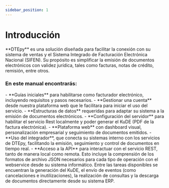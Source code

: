 ```yaml
---
sidebar_position: 1
---
```


# Introducción

<div style={{ fontSize: "18px", textAlign: "justify" }}>
**DTEpy** es una solución diseñada para facilitar la conexión con su sistema de ventas y el Sistema Integrado de Facturación Electrónica Nacional (SIFEN). Su propósito es simplificar la emisión de documentos electrónicos con validez jurídica, tales como facturas, notas de crédito, remisión, entre otros.
</div>

### En este manual encontrarás:

<div style={{ fontSize: "18px", textAlign: "justify" }}>
- **Guías iniciales** para habilitarse como facturador electrónico, incluyendo requisitos y pasos necesarios.
- **Gestionar una cuenta** desde nuestra plataforma web que le facilitara para iniciar el uso del servicio.
- **Estructuras de datos** requeridas para adaptar su sistema a la emisión de documentos electrónicos.
- **Configuración del servidor** para habilitar el servicio Rest localmente y poder generar el KuDE (PDF de la factura electrónica).
- **Plataforma web** con dashboard visual, personalización empresarial y seguimiento de documentos emitidos.
- **Uso del integrador**, que conecta su sistemas interno con los servicios de DTEpy, facilitando la emisión, seguimiento y control de documentos en tiempo real.
- **Acceso a la API** para interactuar con el servicio REST, tanto de manera local como remota. Esto incluye la comprensión de los formatos de archivo JSON necesarios para cada tipo de operación con el webservice desde su sistema informático. Entre las tareas disponibles se encuentran la generación del KuDE, el envío de eventos (como cancelaciones e inutilizaciones), la realización de consultas y la descarga de documentos directamente desde su sistema ERP.
</div>